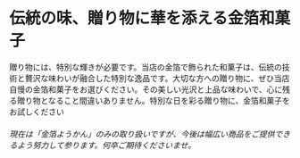 # 伝統の味、贈り物に華を添える金箔和菓子
贈り物には、特別な輝きが必要です。当店の金箔で飾られた和菓子は、伝統の技術と贅沢な味わいが融合した特別な逸品です。大切な方への贈り物に、ぜひ当店自慢の金箔和菓子をお選びください。その美しい光沢と上品な味わいで、心に残る贈り物となること間違いありません。特別な日を彩る贈り物に、金箔和菓子をお試しください
###### 現在は「金箔ようかん」のみの取り扱いですが、今後は幅広い商品をご提供できるよう努力して参ります。何卒ご期待くださいませ。